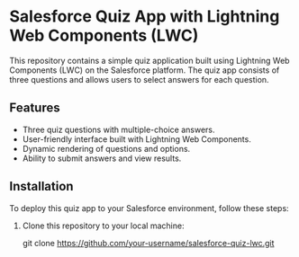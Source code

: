 # Salesforce Quiz App with Lightning Web Components (LWC)

This repository contains a simple quiz application built using Lightning Web Components (LWC) on the Salesforce platform. The quiz app consists of three questions and allows users to select answers for each question.

## Features

- Three quiz questions with multiple-choice answers.
- User-friendly interface built with Lightning Web Components.
- Dynamic rendering of questions and options.
- Ability to submit answers and view results.

## Installation

To deploy this quiz app to your Salesforce environment, follow these steps:

1. Clone this repository to your local machine:

   git clone https://github.com/your-username/salesforce-quiz-lwc.git
